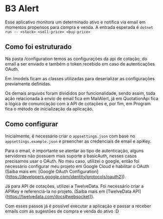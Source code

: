 # B3 Alert

Esse aplicativo monitora um determinado ativo e notifica via email em momentos propensos para compra e venda.
A entrada esperada é `dotnet run -- <stock> <sell-price> <buy-price>`

## Como foi estruturado

Na pasta /configuration temos as configurações da api de cotação, do email a ser enviado e também o token recebido em caso de autenticações OAuth.

Em /models ficam as classes utilizadas para deserializar as configurações previamente definidas.

Os demais arquivos foram divididos por funcionalidade, sendo assim, toda ação relacionada à envio de email fica em MailAlert, já em QuotationApi fica a lógica de comunicação com a API de cotações e, por fim, em Program fica o método de inicialização da aplicação.

## Como configurar

Inicialmente, é necessário criar o `appsettings.json` com base no `appsettings.example.json` e preencher as credenciais de email e apiKey. 

Para o email, é importante se atentar ao tipo de autenticação, alguns servidores não possuem mais suporte a basicAuth, nesses casos precisamos usar o OAuth. No meu caso, utilizei o google, então foi necessário configurar meu projeto em Google Cloud e habilitar o OAuth (Saiba mais em: [Google OAuth Configuration] {https://developers.google.com/identity/protocols/oauth2}).

Já para API de cotações, utilizei a TwelveData. Foi necessário criar a APIKey e referenciá-la no projeto. (Saiba mais em [TwelveData API]{https://twelvedata.com/docs#websocket}).

Com esses passos já é possível executar a aplicação e passar a receber emails com as sugestões de compra e venda do ativo :D